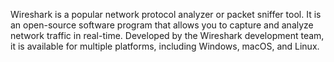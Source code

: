 Wireshark is a popular network protocol analyzer or packet sniffer tool. It is an open-source software program that allows you to capture and analyze network traffic in real-time. Developed by the Wireshark development team, it is available for multiple platforms, including Windows, macOS, and Linux.
